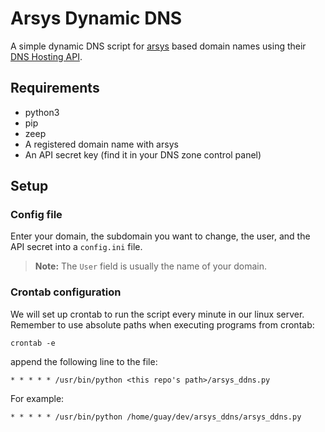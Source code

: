 # Arsys Dynamic DNS

A simple dynamic DNS script for [arsys](https://arsys.es) based domain names using their [DNS Hosting API](https://api.servidoresdns.net:54321/hosting/api/soap/index.php).

## Requirements

- python3
- pip
- zeep
- A registered domain name with arsys
- An API secret key (find it in your DNS zone control panel)

## Setup

### Config file

Enter your domain, the subdomain you want to change, the user, and the API secret into a `config.ini` file.

> **Note:** The `User` field is usually the name of your domain.

### Crontab configuration

We will set up crontab to run the script every minute in our linux server. Remember to use absolute paths when executing programs from crontab:

```
crontab -e
```

append the following line to the file:
```
* * * * * /usr/bin/python <this repo's path>/arsys_ddns.py
```

For example: 

```
* * * * * /usr/bin/python /home/guay/dev/arsys_ddns/arsys_ddns.py
```